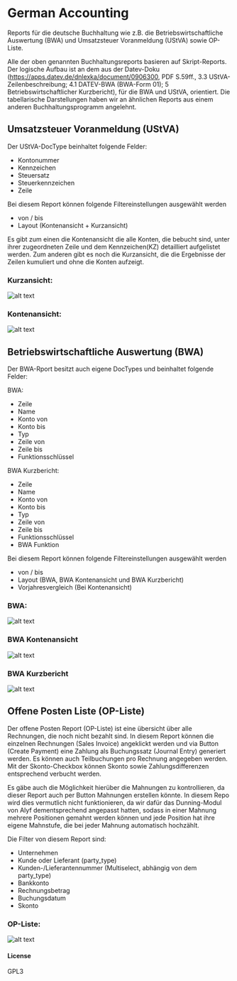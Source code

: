 # German Accounting

Reports für die deutsche Buchhaltung wie z.B. die Betriebswirtschaftliche Auswertung (BWA) und  Umsatzsteuer Voranmeldung (UStVA) sowie OP-Liste.

Alle der oben genannten Buchhaltungsreports basieren auf Skript-Reports. Der logische Aufbau ist an dem aus der Datev-Doku (https://apps.datev.de/dnlexka/document/0906300, PDF S.59ff., 3.3 UStVA-Zeilenbeschreibung; 4.1 DATEV-BWA (BWA-Form 01); 5 Betriebswirtschaftlicher Kurzbericht), für die BWA und UStVA, orientiert. Die tabellarische Darstellungen haben wir an ähnlichen Reports aus einem anderen Buchhaltungsprogramm angelehnt.

## Umsatzsteuer Voranmeldung (UStVA)

Der UStVA-DocType beinhaltet folgende Felder:
- Kontonummer
- Kennzeichen
- Steuersatz
- Steuerkennzeichen
- Zeile

Bei diesem Report können folgende Filtereinstellungen ausgewählt werden
- von / bis
- Layout (Kontenansicht + Kurzansicht)

Es gibt zum einen die Kontenansicht die alle Konten, die bebucht sind, unter ihrer zugeordneten Zeile und dem Kennzeichen(KZ) detailliert aufgelistet werden. Zum anderen gibt es noch die Kurzansicht, die die Ergebnisse der Zeilen kumuliert und ohne die Konten aufzeigt.

### Kurzansicht:
![alt text](docs/Kurzansicht_UStVA.png)
### Kontenansicht:
![alt text](docs/Kontenansicht_UStVA.png)


## Betriebswirtschaftliche Auswertung (BWA)

Der BWA-Rport besitzt auch eigene DocTypes und beinhaltet folgende Felder:

BWA:
- Zeile
- Name
- Konto von
- Konto bis
- Typ
- Zeile von
- Zeile bis
- Funktionsschlüssel

BWA Kurzbericht:
- Zeile
- Name
- Konto von
- Konto bis
- Typ
- Zeile von
- Zeile bis
- Funktionsschlüssel
- BWA Funktion

Bei diesem Report können folgende Filtereinstellungen ausgewählt werden
- von / bis
- Layout (BWA, BWA Kontenansicht und BWA Kurzbericht)
- Vorjahresvergleich (Bei Kontenansicht)

### BWA:
![alt text](docs/BWA.png)

### BWA Kontenansicht
![alt text](docs/BWA_Kontenansicht.png)

### BWA Kurzbericht
![alt text](docs/BWA_Kurzbericht.png)


## Offene Posten Liste (OP-Liste)

Der offene Posten Report (OP-Liste) ist eine übersicht über alle Rechnungen, die noch nicht bezahlt sind. In diesem Report können die einzelnen Rechnungen (Sales Invoice) angeklickt werden und via Button (Create Payment) eine Zahlung als Buchungssatz (Journal Entry) generiert werden. Es können auch Teilbuchungen pro Rechnung angegeben werden. Mit der Skonto-Checkbox können Skonto sowie Zahlungsdifferenzen entsprechend verbucht werden.

Es gäbe auch die Möglichkeit hierüber die Mahnungen zu kontrollieren, da dieser Report auch per Button Mahnungen erstellen könnte. In diesem Repo wird dies vermutlich nicht funktionieren, da wir dafür das Dunning-Modul von Alyf dementsprechend angepasst hatten, sodass in einer Mahnung mehrere Positionen gemahnt werden können und jede Position hat ihre eigene Mahnstufe, die bei jeder Mahnung automatisch hochzählt.

Die Filter von diesem Report sind:
- Unternehmen
- Kunde oder Lieferant (party_type)
- Kunden-/Lieferantennummer (Multiselect, abhängig von dem party_type)
- Bankkonto
- Rechnungsbetrag
- Buchungsdatum
- Skonto

### OP-Liste:
![alt text](docs/OP_Liste.png)

#### License

GPL3
